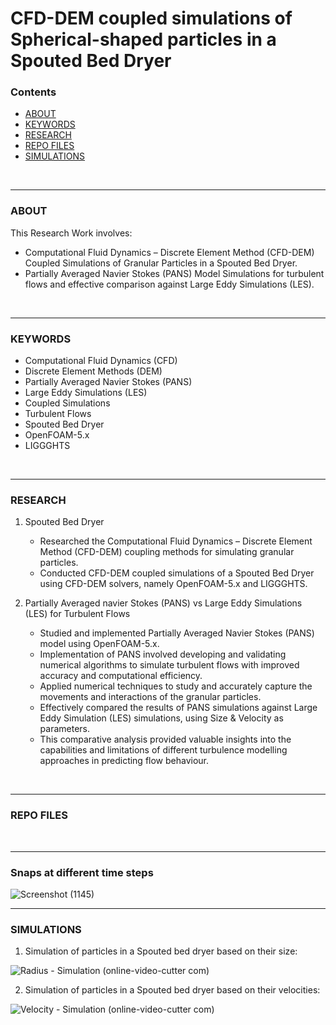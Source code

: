 # CFD-DEM coupled simulations of Spherical-shaped particles in a Spouted Bed Dryer

### Contents
- [ABOUT](#about)
- [KEYWORDS](#keywords)
- [RESEARCH](#research)
- [REPO FILES](#repo-files)
- [SIMULATIONS](#simulations)

<br>
<hr>

### ABOUT
This Research Work involves:
- Computational Fluid Dynamics – Discrete Element Method (CFD-DEM) Coupled Simulations of Granular Particles in a Spouted Bed Dryer.
- Partially Averaged Navier Stokes (PANS) Model Simulations for turbulent flows and effective comparison against Large Eddy Simulations (LES).

<br>
<hr>

### KEYWORDS
- Computational Fluid Dynamics (CFD)
- Discrete Element Methods (DEM)
- Partially Averaged Navier Stokes (PANS)
- Large Eddy Simulations (LES)
- Coupled Simulations
- Turbulent Flows
- Spouted Bed Dryer
- OpenFOAM-5.x
- LIGGGHTS

<br>
<hr>

### RESEARCH
1. Spouted Bed Dryer
   - Researched the Computational Fluid Dynamics – Discrete Element Method (CFD-DEM) coupling methods for simulating granular particles.
   - Conducted CFD-DEM coupled simulations of a Spouted Bed Dryer using CFD-DEM solvers, namely OpenFOAM-5.x and LIGGGHTS.

2. Partially Averaged navier Stokes (PANS) vs Large Eddy Simulations (LES) for Turbulent Flows
   - Studied and implemented Partially Averaged Navier Stokes (PANS) model using OpenFOAM-5.x.
   - Implementation of PANS involved developing and validating numerical algorithms to simulate turbulent flows with improved accuracy and computational efficiency.
   - Applied numerical techniques to study and accurately capture the movements and interactions of the granular particles.
   - Effectively compared the results of PANS simulations against Large Eddy Simulation (LES) simulations, using Size & Velocity as parameters.
   - This comparative analysis provided valuable insights into the capabilities and limitations of different turbulence modelling approaches in predicting flow behaviour.

<br>
<hr>

### REPO FILES


<br>
<hr>

### Snaps at different time steps

![Screenshot (1145)](https://user-images.githubusercontent.com/68963724/119816714-a8f2e180-bf0a-11eb-907a-a75634791b21.png)

<hr>

### SIMULATIONS

1. Simulation of particles in a Spouted bed dryer based on their size:

![Radius - Simulation (online-video-cutter com)](https://user-images.githubusercontent.com/68963724/119815917-b5c30580-bf09-11eb-8212-fa6155eb0b21.gif)


2. Simulation of particles in a Spouted bed dryer based on their velocities:

![Velocity - Simulation (online-video-cutter com)](https://user-images.githubusercontent.com/68963724/119816001-cf644d00-bf09-11eb-93df-448774994911.gif)
